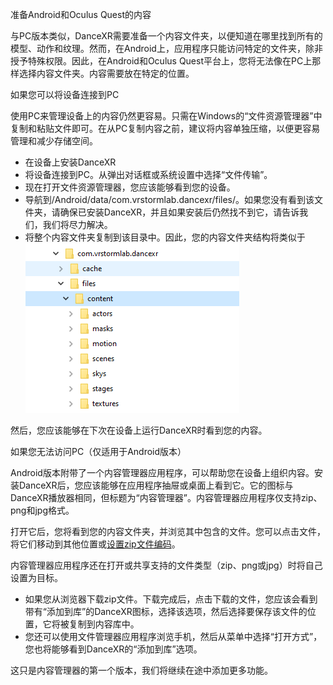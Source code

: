 准备Android和Oculus Quest的内容

与PC版本类似，DanceXR需要准备一个内容文件夹，以便知道在哪里找到所有的模型、动作和纹理。然而，在Android上，应用程序只能访问特定的文件夹，除非授予特殊权限。因此，在Android和Oculus Quest平台上，您将无法像在PC上那样选择内容文件夹。内容需要放在特定的位置。

如果您可以将设备连接到PC

使用PC来管理设备上的内容仍然更容易。只需在Windows的“文件资源管理器”中复制和粘贴文件即可。在从PC复制内容之前，建议将内容单独压缩，以便更容易管理和减少存储空间。

- 在设备上安装DanceXR
- 将设备连接到PC。从弹出对话框或系统设置中选择“文件传输”。
- 现在打开文件资源管理器，您应该能够看到您的设备。
- 导航到/Android/data/com.vrstormlab.dancexr/files/。如果您没有看到该文件夹，请确保已安装DanceXR，并且如果安装后仍然找不到它，请告诉我们，我们将尽力解决。
- 将整个内容文件夹复制到该目录中。因此，您的内容文件夹结构将类似于![示例文件夹](/images/content_folder_android.png)

然后，您应该能够在下次在设备上运行DanceXR时看到您的内容。

如果您无法访问PC（仅适用于Android版本）

Android版本附带了一个内容管理器应用程序，可以帮助您在设备上组织内容。安装DanceXR后，您应该能够在应用程序抽屉或桌面上看到它。它的图标与DanceXR播放器相同，但标题为“内容管理器”。内容管理器应用程序仅支持zip、png和jpg格式。

打开它后，您将看到您的内容文件夹，并浏览其中包含的文件。您可以点击文件，将它们移动到其他位置或[设置zip文件编码](features/zip_format)。

内容管理器应用程序还在打开或共享支持的文件类型（zip、png或jpg）时将自己设置为目标。

- 如果您从浏览器下载zip文件。下载完成后，点击下载的文件，您应该会看到带有“添加到库”的DanceXR图标，选择该选项，然后选择要保存该文件的位置，它将被复制到内容库中。
- 您还可以使用文件管理器应用程序浏览手机，然后从菜单中选择“打开方式”，您也将能够看到DanceXR的“添加到库”选项。

这只是内容管理器的第一个版本，我们将继续在途中添加更多功能。
